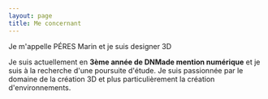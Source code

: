```yaml
---
layout: page
title: Me concernant
---
```


Je m'appelle PÉRES Marin et je suis designer 3D

Je suis actuellement en **3ème année de DNMade mention numérique** et je suis à la recherche d'une poursuite d'étude.
Je suis passionnée par le domaine de la création 3D et plus particulièrement la création d'environnements.


